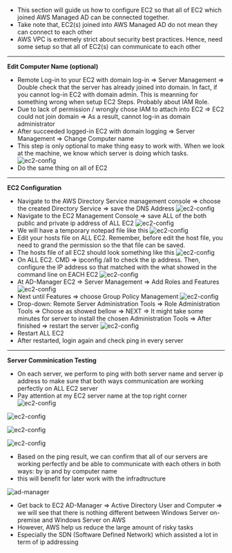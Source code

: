 - This section will guide us how to configure EC2 so that all of EC2 which joined AWS Managed AD can be connected together. 
- Take note that, EC2(s) joined into AWS Managed AD do not mean they can connect to each other
- AWS VPC is extremely strict about security best practices. Hence, need some setup so that all of EC2(s) can communicate to each other
---
**Edit Computer Name (optional)**
- Remote Log-in to your EC2 with domain log-in => Server Management => Double check that the server has already joined into domain. In fact, if you cannot log-in EC2 with domain admin. This is meanning for something wrong when setup EC2 Steps. Probably about IAM Role. 
- Due to lack of permission / wrongly chose IAM to attach into EC2 => EC2 could not join domain => As a result, cannot log-in as domain administrator
- After succeeded logged-in EC2 with domain logging => Server Management => Change Computer name
- This step is only optional to make thing easy to work with. When we look at the machine, we know which server is doing which tasks. 
    ![ec2-config](images/ec2-confg-1.jpg)
- Do the same thing on all of EC2
---
**EC2 Configuration**
- Navigate to the AWS Directory Service management console => choose the created Directory Service => save the DNS Address
    ![ec2-config](images/ec2-confg-2.jpg)
- Navigate to the EC2 Management Console => save ALL of the both public and private ip address of ALL EC2
    ![ec2-config](images/ec2-confg-3.jpg)
- We will have a temporary notepad file like this
    ![ec2-config](images/ec2-confg-4.jpg)
- Edit your hosts file on ALL EC2. Remember, before edit the host file, you need to grand the permission so the that file can be saved.
- The hosts file of all EC2 should look something like this
    ![ec2-config](images/ec2-confg-5.jpg)
- On ALL EC2. CMD => ipconfig /all to check the ip address. Then, configure the IP address so that matched with the what showed in the command line on EACH EC2
    ![ec2-config](images/ec2-confg-6.jpg)
- At AD-Manager EC2 => Server Management => Add Roles and Features
    ![ec2-config](images/ec2-confg-7.jpg)
- Next until Features => choose Group Policy Management
    ![ec2-config](images/ec2-confg-8.jpg)
- Drop-down: Remote Server Administration Tools => Role Administration Tools => Choose as showed bellow => NEXT => It might take some minutes for server to install the chosen Administration Tools => After finished => restart the server
    ![ec2-config](images/ec2-confg-9.jpg)
- Restart ALL EC2 
- After restarted, login again and check ping in every server
---
**Server Comminication Testing**
- On each server, we perform to ping with both server name and server ip address to make sure that both ways communication are working perfectly on ALL EC2 server
- Pay attention at my EC2 server name at the top right corner
![ec2-config](images/ec2-confg-10.jpg)

![ec2-config](images/ec2-confg-11.jpg)

![ec2-config](images/ec2-confg-12.jpg)

![ec2-config](images/ec2-confg-13.jpg)

- Based on the ping result, we can confirm that all of our servers are working perfectly and be able to communicate with each others in both ways: by ip and by computer name
- this will benefit for later work with the infradtructure

![ad-manager](images/ad-1.jpg)
- Get back to EC2 AD-Manager => Active Directory User and Computer => we will see that there is nothing different between Windows Server on-premise and Windows Server on AWS
- However, AWS help us reduce the large amount of risky tasks
- Especially the SDN (Software Defined Network) which assisted a lot in term of ip addressing
